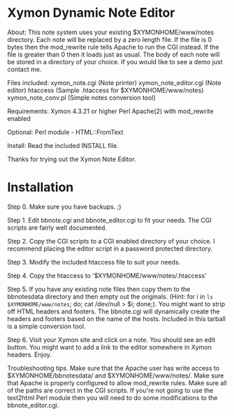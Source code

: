 Xymon Dynamic Note Editor
================================
 About:
  This note system uses your existing $XYMONHOME/www/notes
  directory. Each note will be replaced by a zero
  length file. If the file is 0 bytes then the
  mod_rewrite rule tells Apache to run the CGI
  instead. If the file is greater than 0 then it loads
  just as usual. The body of each note will be stored
  in a directory of your choice. If you would like to
  see a demo just contact me.

 Files included: 
  xymon_note.cgi (Note printer)
  xymon_note_editor.cgi (Note editor)
  htaccess (Sample .htaccess for $XYMONHOME/www/notes)
  xymon_note_conv.pl (Simple notes conversion tool)

 Requirements: 
  Xymon 4.3.21 or higher
  Perl
  Apache(2) with mod_rewrite enabled

 Optional:
  Perl module - HTML::FromText
	
 Install:
  Read the included INSTALL file.

 Thanks for trying out the Xymon Note Editor.

Installation
================================

 Step 0.
	Make sure you have backups. ;)

 Step 1.
	Edit bbnote.cgi and bbnote_editor.cgi to fit your needs. The CGI scripts are fairly well documented.

 Step 2.
	Copy the CGI scripts to a CGI enabled directory of your choice. I recommend placing the editor script in a password protected directory. 

 Step 3.
	Modify the included htaccess file to suit your needs. 

 Step 4.
	Copy the htaccess to '$XYMONHOME/www/notes/.htaccess'

 Step 5.
	If you have any existing note files then copy them to the bbnotesdata directory and then empty out the originals. (Hint: for i in `ls $XYMONHOME/www/notes`; do; cat /dev/null > $i; done;). You might want to strip off HTML headers and footers. The bbnote.cgi will dynamically create the headers and footers based on the name of the hosts. Included in this tarball is a simple conversion tool. 

 Step 6.
	Visit your Xymon site and click on a note. You should see an edit button. You might want to add a link to the editor somewhere in Xymon headers. Enjoy.

 Troubleshooting tips.
	Make sure that the Apache user has write access to $XYMONHOME/bbnotesdata/ and $XYMONHOME/www/notes/.
	Make sure that Apache is properly configured to allow mod_rewrite rules.	Make sure all of the paths are correct in the CGI scripts.
	If you're not going to use the text2html Perl module then you will need to do some modifications to the bbnote_editor.cgi.
